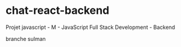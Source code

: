 # chat-react-backend
Projet javascript - M - JavaScript Full Stack Development - Backend

branche sulman

